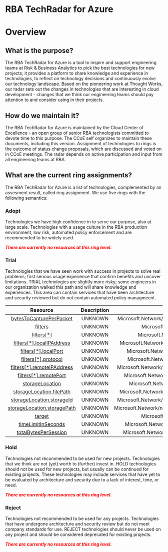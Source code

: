 
RBA TechRadar for Azure
=======================

# Overview

## What is the purpose?


The RBA TechRadar for Azure is a tool to inspire and support engineering teams at Risk & Business Analytics to pick the best technologies for new projects; it provides a platform to share knowledge and experience in technologies, to reflect on technology decisions and continuously evolve our technology landscape.  Based on the pioneering work at Thought Works, our radar sets out the changes in technologies that are interesting in cloud development - changes that we think our engineering teams should pay attention to and consider using in their projects.
## How do we maintain it?


The RBA TechRadar for Azure is maintained by the Cloud Center of Excellence - an open group of senior RBA technologists committed to devote time to this purpose.  The CCoE self organizes to maintain these documents, including this version.  Assignment of technologies to rings is the outcome of status change proposals, which are discussed and voted on in CCoE meetings.  The radar depends on active participation and input from all engineering teams at RBA.
## What are the current ring assignments?


The RBA TechRadar for Azure is a list of technologies, complemented by an assesment result, called ring assignment.  We use five rings with the following semantics:
### Adopt


Technologies we have high confidence in to serve our purpose, also at large scale.  Technologies with a usage culture in the RBA production environment, low risk, automated policy enforcement and are recommended to be widely used.  
  
***<font color="red"> There are currently no resources at this ring level. </font>***
### Trial


Technologies that we have seen work with success in projects to solve real problems;  first serious usage experience that confirm benefits and uncover limitations.  TRIAL technologies are slightly more risky; some engineers in our organization walked this path and will share knowledge and experiences.  This area can contain services that have been architecture and security reviewed but do not contain automated policy managmeent.  

|Resource|Description|Path|Status|
| :---: | :---: | :---: | :---: |
|[bytesToCapturePerPacket](https://github.com/openrba/python-azure-techradar/tree/master/Microsoft.Network/networkWatchers/packetCaptures/bytesToCapturePerPacket)|UNKNOWN|Microsoft.Network/networkWatchers/packetCaptures/bytesToCapturePerPacket|TRIAL|
|[filters](https://github.com/openrba/python-azure-techradar/tree/master/Microsoft.Network/networkWatchers/packetCaptures/filters)|UNKNOWN|Microsoft.Network/networkWatchers/packetCaptures/filters|TRIAL|
|[filters[*]](https://github.com/openrba/python-azure-techradar/tree/master/Microsoft.Network/networkWatchers/packetCaptures/filters[*])|UNKNOWN|Microsoft.Network/networkWatchers/packetCaptures/filters[*]|TRIAL|
|[filters[*].localIPAddress](https://github.com/openrba/python-azure-techradar/tree/master/Microsoft.Network/networkWatchers/packetCaptures/filters[*].localIPAddress)|UNKNOWN|Microsoft.Network/networkWatchers/packetCaptures/filters[*].localIPAddress|TRIAL|
|[filters[*].localPort](https://github.com/openrba/python-azure-techradar/tree/master/Microsoft.Network/networkWatchers/packetCaptures/filters[*].localPort)|UNKNOWN|Microsoft.Network/networkWatchers/packetCaptures/filters[*].localPort|TRIAL|
|[filters[*].protocol](https://github.com/openrba/python-azure-techradar/tree/master/Microsoft.Network/networkWatchers/packetCaptures/filters[*].protocol)|UNKNOWN|Microsoft.Network/networkWatchers/packetCaptures/filters[*].protocol|TRIAL|
|[filters[*].remoteIPAddress](https://github.com/openrba/python-azure-techradar/tree/master/Microsoft.Network/networkWatchers/packetCaptures/filters[*].remoteIPAddress)|UNKNOWN|Microsoft.Network/networkWatchers/packetCaptures/filters[*].remoteIPAddress|TRIAL|
|[filters[*].remotePort](https://github.com/openrba/python-azure-techradar/tree/master/Microsoft.Network/networkWatchers/packetCaptures/filters[*].remotePort)|UNKNOWN|Microsoft.Network/networkWatchers/packetCaptures/filters[*].remotePort|TRIAL|
|[storageLocation](https://github.com/openrba/python-azure-techradar/tree/master/Microsoft.Network/networkWatchers/packetCaptures/storageLocation)|UNKNOWN|Microsoft.Network/networkWatchers/packetCaptures/storageLocation|TRIAL|
|[storageLocation.filePath](https://github.com/openrba/python-azure-techradar/tree/master/Microsoft.Network/networkWatchers/packetCaptures/storageLocation.filePath)|UNKNOWN|Microsoft.Network/networkWatchers/packetCaptures/storageLocation.filePath|TRIAL|
|[storageLocation.storageId](https://github.com/openrba/python-azure-techradar/tree/master/Microsoft.Network/networkWatchers/packetCaptures/storageLocation.storageId)|UNKNOWN|Microsoft.Network/networkWatchers/packetCaptures/storageLocation.storageId|TRIAL|
|[storageLocation.storagePath](https://github.com/openrba/python-azure-techradar/tree/master/Microsoft.Network/networkWatchers/packetCaptures/storageLocation.storagePath)|UNKNOWN|Microsoft.Network/networkWatchers/packetCaptures/storageLocation.storagePath|TRIAL|
|[target](https://github.com/openrba/python-azure-techradar/tree/master/Microsoft.Network/networkWatchers/packetCaptures/target)|UNKNOWN|Microsoft.Network/networkWatchers/packetCaptures/target|TRIAL|
|[timeLimitInSeconds](https://github.com/openrba/python-azure-techradar/tree/master/Microsoft.Network/networkWatchers/packetCaptures/timeLimitInSeconds)|UNKNOWN|Microsoft.Network/networkWatchers/packetCaptures/timeLimitInSeconds|TRIAL|
|[totalBytesPerSession](https://github.com/openrba/python-azure-techradar/tree/master/Microsoft.Network/networkWatchers/packetCaptures/totalBytesPerSession)|UNKNOWN|Microsoft.Network/networkWatchers/packetCaptures/totalBytesPerSession|TRIAL|

### Hold


Technologies not recommended to be used for new projects. Technologies that we think are not (yet) worth to (further) invest in.  HOLD technologies should not be used for new projects, but usually can be continued for existing projects.  These technologies may include services that have yet to be evaluated by architecture and security due to a lack of interest, time, or need.  
  
***<font color="red"> There are currently no resources at this ring level. </font>***
### Reject


Technologies not recommended to be used for any projects. Technologies that have undergone architecture and security review but do not meet company standards for use.  REJECT technologies should never be used on any project and should be considered deprecated for existing projects.  
  
***<font color="red"> There are currently no resources at this ring level. </font>***